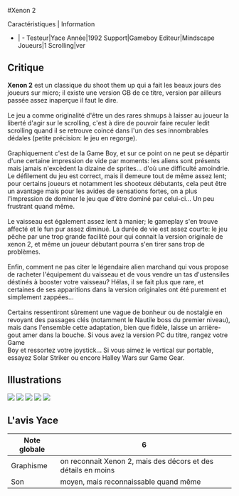 #Xenon 2

Caractéristiques | Information
- | -
Testeur|Yace
Année|1992
Support|Gameboy
Editeur|Mindscape
Joueurs|1
Scrolling|ver

## Critique
<b>Xenon 2</b> est un classique du shoot them up qui a fait les beaux jours des joueurs sur micro; il existe une version GB de ce titre, version par ailleurs passée assez inaperçue il faut le dire.<br/><br/>Le jeu a comme originalité d'être un des rares shmups à laisser au joueur la liberté d'agir sur le scrolling, c'est à dire de pouvoir faire reculer ledit scrolling quand il se retrouve coincé dans l'un des ses innombrables dédales (petite précision: le jeu en regorge).<br/><br/>Graphiquement c'est de la Game Boy, et sur ce point on ne peut se départir d'une certaine impression de vide par moments: les aliens sont présents mais jamais n'excèdent la dizaine de sprites... d'où une difficulté amoindrie.<br/>Le défilement du jeu est correct, mais il demeure tout de même assez lent; pour certains joueurs et notamment les shooteux débutants, cela peut être un avantage mais pour les avides de sensations fortes, on a plus l'impression de dominer le jeu que d'être dominé par celui-ci... Un peu frustrant quand même.<br/><br/>Le vaisseau est également assez lent à manier; le gameplay s'en trouve affecté et le fun pur assez diminué. La durée de vie est assez courte: le jeu pêche par une trop grande facilité pour qui connait la version originale de xenon 2, et même un joueur débutant pourra s'en tirer sans trop de problèmes.<br/><br/>Enfin, comment ne pas citer le légendaire alien marchand qui vous propose de racheter l'équipement du vaisseau et de vous vendre un tas d'ustensiles déstinés à booster votre vaisseau? Hélas, il se fait plus que rare, et certaines de ses apparitions dans la version originales ont été purement et simplement zappées...<br/><br/>Certains ressentiront sûrement une vague de bonheur ou de nostalgie en revoyant des passages clés (notamment le Nautile boss du premier niveau), mais dans l'ensemble cette adaptation, bien que fidèle, laisse un arrière-gout amer dans la bouche. Si vous avez la version PC du titre, rangez votre Game <br/>Boy et ressortez votre joystick... Si vous aimez le vertical sur portable, essayez Solar Striker ou encore Halley Wars sur Game Gear.

## Illustrations
![](http://www.shmup.com/images/thumbs/img_fiche_1_701.gif)
![](http://www.shmup.com/images/thumbs/img_fiche_2_701.gif)
![](http://www.shmup.com/images/thumbs/img_fiche_3_701.gif)
![](http://www.shmup.com/images/thumbs/img_fiche_4_701.gif)
![](http://www.shmup.com/images/thumbs/)

## L'avis Yace
Note globale|6
-|-
Graphisme|on reconnait Xenon 2, mais des décors et des détails en moins
Son|moyen, mais reconnaissable quand même
